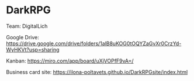 # DarkRPG
Team: DigitalLich

Google Drive: https://drive.google.com/drive/folders/1alB8uKOG0tOQYZaGvXr0CrzYd-WyHKVt?usp=sharing

Kanban: https://miro.com/app/board/uXjVOPfF9vA=/

Business card site: https://ilona-poltavets.github.io/DarkRPGsite/index.html

